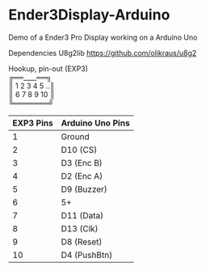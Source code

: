 # Ender3Display-Arduino
Demo of a Ender3 Pro Display working on a Arduino Uno 

Dependencies 
U8g2lib https://github.com/olikraus/u8g2


Hookup, pin-out (EXP3) </br>
 ╔══____══╗</br>
 ║ 1 2 3 4 5 ..║</br>
 ║ 6 7 8 9 10 ║</br>
 ╚═══════╝</br>
 
 
 EXP3 Pins   |   Arduino Uno Pins
 --- | ---
 1   |   Ground
 2   |   D10 (CS)
 3   |   D3  (Enc B)
 4   |   D2  (Enc A)
 5   |   D9  (Buzzer)
 6   |   5+
 7   |   D11 (Data)
 8   |   D13 (Clk)
 9   |   D8  (Reset)
 10   |   D4  (PushBtn)
  
  
